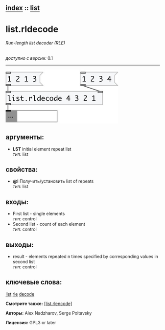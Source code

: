 [index](index.html) :: [list](category_list.html)
---

# list.rldecode

###### Run-length list decoder (RLE)

*доступно с версии:* 0.1

---




[![example](../examples/img/list.rldecode.jpg)](../examples/pd/list.rldecode.pd)



## аргументы:

* **LST**
initial element repeat list<br>
_тип:_ list<br>





## свойства:

* **@l** 
Получить/установить list of repeats<br>
_тип:_ list<br>



## входы:

* First list - single elements<br>
_тип:_ control
* Second list - count of each element<br>
_тип:_ control



## выходы:

* result - elements repeated n times specified by corresponding values in second list<br>
_тип:_ control



## ключевые слова:

[list](keywords/list.html)
[rle](keywords/rle.html)
[decode](keywords/decode.html)



**Смотрите также:**
[\[list.rlencode\]](list.rlencode.html)




**Авторы:** Alex Nadzharov, Serge Poltavsky




**Лицензия:** GPL3 or later






